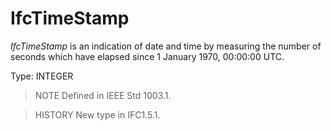 # IfcTimeStamp

_IfcTimeStamp_ is an indication of date and time by measuring the number of seconds which have elapsed since 1 January 1970, 00:00:00 UTC.
<!-- end of short definition -->

Type: INTEGER

> NOTE Defined in IEEE Std 1003.1.

> HISTORY New type in IFC1.5.1.
